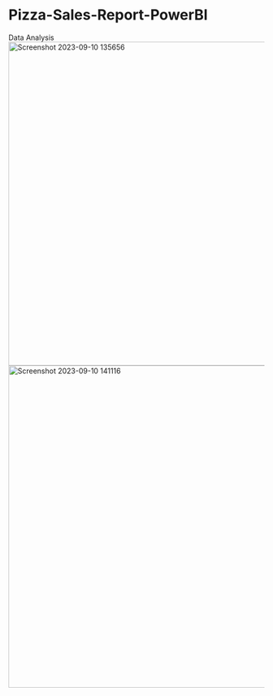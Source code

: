 # Pizza-Sales-Report-PowerBI
Data Analysis
<img width="637" alt="Screenshot 2023-09-10 135656" src="https://github.com/dawoodshahzad07/Pizza-Sales-Report-PowerBI/assets/57856214/c4dc709d-f8e1-45cb-ad59-dd93ef04e85e">
<img width="634" alt="Screenshot 2023-09-10 141116" src="https://github.com/dawoodshahzad07/Pizza-Sales-Report-PowerBI/assets/57856214/5a76337c-e761-4212-a6c8-b134e898af00">
